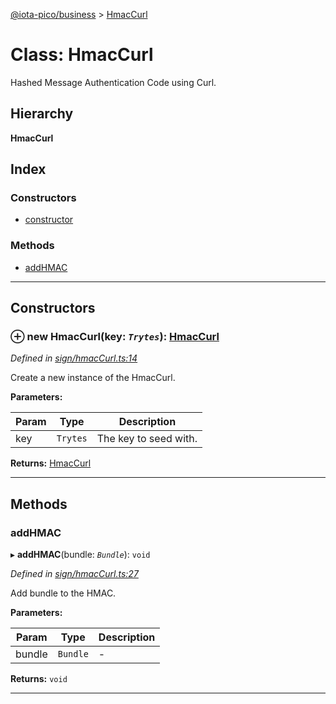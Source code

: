 [@iota-pico/business](../README.md) > [HmacCurl](../classes/hmaccurl.md)

# Class: HmacCurl

Hashed Message Authentication Code using Curl.

## Hierarchy

**HmacCurl**

## Index

### Constructors

* [constructor](hmaccurl.md#constructor)

### Methods

* [addHMAC](hmaccurl.md#addhmac)

---

## Constructors

<a id="constructor"></a>

### ⊕ **new HmacCurl**(key: *`Trytes`*): [HmacCurl](hmaccurl.md)

*Defined in [sign/hmacCurl.ts:14](https://github.com/iotaeco/iota-pico-business/blob/57083a1/src/sign/hmacCurl.ts#L14)*

Create a new instance of the HmacCurl.

**Parameters:**

| Param | Type | Description |
| ------ | ------ | ------ |
| key | `Trytes`   |  The key to seed with. |

**Returns:** [HmacCurl](hmaccurl.md)

---

## Methods

<a id="addhmac"></a>

###  addHMAC

▸ **addHMAC**(bundle: *`Bundle`*): `void`

*Defined in [sign/hmacCurl.ts:27](https://github.com/iotaeco/iota-pico-business/blob/57083a1/src/sign/hmacCurl.ts#L27)*

Add bundle to the HMAC.

**Parameters:**

| Param | Type | Description |
| ------ | ------ | ------ |
| bundle | `Bundle`   |  - |

**Returns:** `void`

___


